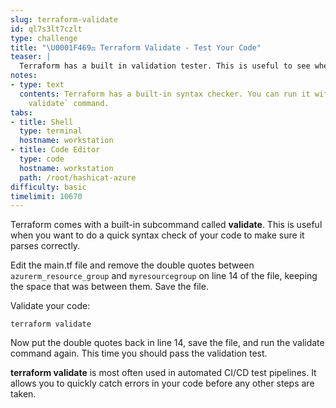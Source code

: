 ```yaml
---
slug: terraform-validate
id: ql7s3lt7czlt
type: challenge
title: "\U0001F469‍⚖️ Terraform Validate - Test Your Code"
teaser: |
  Terraform has a built in validation tester. This is useful to see whether your Terraform code is valid and parses correctly.
notes:
- type: text
  contents: Terraform has a built-in syntax checker. You can run it with the `terraform
    validate` command.
tabs:
- title: Shell
  type: terminal
  hostname: workstation
- title: Code Editor
  type: code
  hostname: workstation
  path: /root/hashicat-azure
difficulty: basic
timelimit: 10670
---
```

Terraform comes with a built-in subcommand called **validate**. This is useful when you want to do a quick syntax check of your code to make sure it parses correctly.

Edit the main.tf file and remove the double quotes between `azurerm_resource_group` and `myresourcegroup` on line 14 of the file, keeping the space that was between them. Save the file.

Validate your code:

```
terraform validate
```

Now put the double quotes back in line 14, save the file, and run the validate command again. This time you should pass the validation test.

**terraform validate** is most often used in automated CI/CD test pipelines. It allows you to quickly catch errors in your code before any other steps are taken.